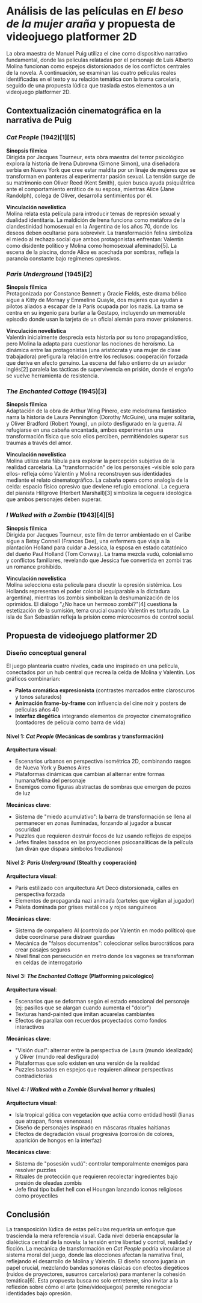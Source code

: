 # Análisis de las películas en *El beso de la mujer araña* y propuesta de videojuego platformer 2D  

La obra maestra de Manuel Puig utiliza el cine como dispositivo narrativo fundamental, donde las películas relatadas por el personaje de Luis Alberto Molina funcionan como espejos distorsionados de los conflictos centrales de la novela. A continuación, se examinan las cuatro películas reales identificadas en el texto y su relación temática con la trama carcelaria, seguido de una propuesta lúdica que traslada estos elementos a un videojuego platformer 2D.  

## Contextualización cinematográfica en la narrativa de Puig  
### *Cat People* (1942)[1][5]  
**Sinopsis fílmica**  
Dirigida por Jacques Tourneur, esta obra maestra del terror psicológico explora la historia de Irena Dubrovna (Simone Simon), una diseñadora serbia en Nueva York que cree estar maldita por un linaje de mujeres que se transforman en panteras al experimentar pasión sexual. La tensión surge de su matrimonio con Oliver Reed (Kent Smith), quien busca ayuda psiquiátrica ante el comportamiento errático de su esposa, mientras Alice (Jane Randolph), colega de Oliver, desarrolla sentimientos por él.  

**Vinculación novelística**  
Molina relata esta película para introducir temas de represión sexual y dualidad identitaria. La maldición de Irena funciona como metáfora de la clandestinidad homosexual en la Argentina de los años 70, donde los deseos deben ocultarse para sobrevivir. La transformación felina simboliza el miedo al rechazo social que ambos protagonistas enfrentan: Valentín como disidente político y Molina como homosexual afeminado[5]. La escena de la piscina, donde Alice es acechada por sombras, refleja la paranoia constante bajo regímenes opresivos.  

### *Paris Underground* (1945)[2]  
**Sinopsis fílmica**  
Protagonizada por Constance Bennett y Gracie Fields, este drama bélico sigue a Kitty de Mornay y Emmeline Quayle, dos mujeres que ayudan a pilotos aliados a escapar de la París ocupada por los nazis. La trama se centra en su ingenio para burlar a la Gestapo, incluyendo un memorable episodio donde usan la tarjeta de un oficial alemán para mover prisioneros.  

**Vinculación novelística**  
Valentín inicialmente desprecia esta historia por su tono propagandístico, pero Molina la adapta para cuestionar las nociones de heroísmo. La dinámica entre las protagonistas (una aristócrata y una mujer de clase trabajadora) prefigura la relación entre los reclusos: cooperación forzada que deriva en afecto genuino. La escena del falso entierro de un aviador inglés[2] paralela las tácticas de supervivencia en prisión, donde el engaño se vuelve herramienta de resistencia.  

### *The Enchanted Cottage* (1945)[3]  
**Sinopsis fílmica**  
Adaptación de la obra de Arthur Wing Pinero, este melodrama fantástico narra la historia de Laura Pennington (Dorothy McGuire), una mujer solitaria, y Oliver Bradford (Robert Young), un piloto desfigurado en la guerra. Al refugiarse en una cabaña encantada, ambos experimentan una transformación física que solo ellos perciben, permitiéndoles superar sus traumas a través del amor.  

**Vinculación novelística**  
Molina utiliza esta fábula para explorar la percepción subjetiva de la realidad carcelaria. La "transformación" de los personajes -visible solo para ellos- refleja cómo Valentín y Molina reconstruyen sus identidades mediante el relato cinematográfico. La cabaña opera como analogía de la celda: espacio físico opresivo que deviene refugio emocional. La ceguera del pianista Hillgrove (Herbert Marshall)[3] simboliza la ceguera ideológica que ambos personajes deben superar.  

### *I Walked with a Zombie* (1943)[4][5]  
**Sinopsis fílmica**  
Dirigida por Jacques Tourneur, este film de terror ambientado en el Caribe sigue a Betsy Connell (Frances Dee), una enfermera que viaja a la plantación Holland para cuidar a Jessica, la esposa en estado catatónico del dueño Paul Holland (Tom Conway). La trama mezcla vudú, colonialismo y conflictos familiares, revelando que Jessica fue convertida en zombi tras un romance prohibido.  

**Vinculación novelística**  
Molina selecciona esta película para discutir la opresión sistémica. Los Hollands representan el poder colonial (equiparable a la dictadura argentina), mientras los zombis simbolizan la deshumanización de los oprimidos. El diálogo "¿No hace un hermoso zombi?"[4] cuestiona la estetización de la sumisión, tema crucial cuando Valentín es torturado. La isla de San Sebastián refleja la prisión como microcosmos de control social.  

## Propuesta de videojuego platformer 2D  
### Diseño conceptual general  
El juego plantearía cuatro niveles, cada uno inspirado en una película, conectados por un hub central que recrea la celda de Molina y Valentín. Los gráficos combinarían:  
- **Paleta cromática expresionista** (contrastes marcados entre claroscuros y tonos saturados)  
- **Animación frame-by-frame** con influencia del cine noir y posters de películas años 40  
- **Interfaz diegética** integrando elementos de proyector cinematográfico (contadores de película como barra de vida)  

#### Nivel 1: *Cat People* (Mecánicas de sombras y transformación)  
**Arquitectura visual**:  
- Escenarios urbanos en perspectiva isométrica 2D, combinando rasgos de Nueva York y Buenos Aires  
- Plataformas dinámicas que cambian al alternar entre formas humana/felina del personaje  
- Enemigos como figuras abstractas de sombras que emergen de pozos de luz  

**Mecánicas clave**:  
- Sistema de "miedo acumulativo": la barra de transformación se llena al permanecer en zonas iluminadas, forzando al jugador a buscar oscuridad  
- Puzzles que requieren destruir focos de luz usando reflejos de espejos  
- Jefes finales basados en las proyecciones psicoanalíticas de la película (un diván que dispara símbolos freudianos)  

#### Nivel 2: *Paris Underground* (Stealth y cooperación)  
**Arquitectura visual**:  
- París estilizado con arquitectura Art Decó distorsionada, calles en perspectiva forzada  
- Elementos de propaganda nazi animada (carteles que vigilan al jugador)  
- Paleta dominada por grises metálicos y rojos sanguíneos  

**Mecánicas clave**:  
- Sistema de compañero AI (controlado por Valentín en modo político) que debe coordinarse para distraer guardias  
- Mecánica de "falsos documentos": coleccionar sellos burocráticos para crear pasajes seguros  
- Nivel final con persecución en metro donde los vagones se transforman en celdas de interrogatorio  

#### Nivel 3: *The Enchanted Cottage* (Platforming psicológico)  
**Arquitectura visual**:  
- Escenarios que se deforman según el estado emocional del personaje (ej: pasillos que se alargan cuando aumenta el "dolor")  
- Texturas hand-painted que imitan acuarelas cambiantes  
- Efectos de parallax con recuerdos proyectados como fondos interactivos  

**Mecánicas clave**:  
- "Visión dual": alternar entre la perspectiva de Laura (mundo idealizado) y Oliver (mundo real desfigurado)  
- Plataformas que solo existen en una versión de la realidad  
- Puzzles basados en espejos que requieren alinear perspectivas contradictorias  

#### Nivel 4: *I Walked with a Zombie* (Survival horror y rituales)  
**Arquitectura visual**:  
- Isla tropical gótica con vegetación que actúa como entidad hostil (lianas que atrapan, flores venenosas)  
- Diseño de personajes inspirado en máscaras rituales haitianas  
- Efectos de degradación visual progresiva (corrosión de colores, aparición de hongos en la interfaz)  

**Mecánicas clave**:  
- Sistema de "posesión vudú": controlar temporalmente enemigos para resolver puzzles  
- Rituales de protección que requieren recolectar ingredientes bajo presión de oleadas zombis  
- Jefe final tipo bullet hell con el Houngan lanzando iconos religiosos como proyectiles  

## Conclusión  
La transposición lúdica de estas películas requeriría un enfoque que trascienda la mera referencia visual. Cada nivel debería encapsular la dialéctica central de la novela: la tensión entre libertad y control, realidad y ficción. La mecánica de transformación en *Cat People* podría vincularse al sistema moral del juego, donde las elecciones afectan la narrativa final, reflejando el desarrollo de Molina y Valentín. El diseño sonoro jugaría un papel crucial, mezclando bandas sonoras clásicas con efectos diegéticos (ruidos de proyectores, susurros carcelarios) para mantener la cohesión temática[6]. Esta propuesta busca no solo entretener, sino invitar a la reflexión sobre cómo el arte (cine/videojuegos) permite renegociar identidades bajo opresión.
